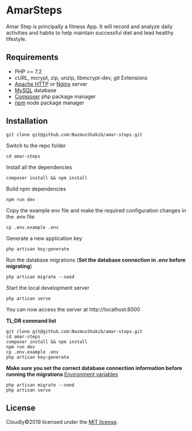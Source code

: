 # AmarSteps
Amar Step is principally a fitness App. It will record and analyze daily activities and habits to help maintain successful diet and lead healthy lifestyle.
##

## Requirements
* PHP >= 7.2
* cURL, mcrypt, zip, unzip, libmcrypt-dev, git Extensions
* [Apache HTTP](https://httpd.apache.org/download.cgi) or [Nginx](https://www.nginx.com/) server
* [MySQL](https://dev.mysql.com/) database
* [Composer](https://getcomposer.org/) php package manager
* [npm](https://www.npmjs.com/) node package manager

## Installation
    git clone git@github.com:NazmusShakib/amar-steps.git
Switch to the repo folder

    cd amar-steps

Install all the dependencies

    composer install && npm install

Build npm dependencies

    npm run dev

Copy the example env file and make the required configuration changes in the .env file

    cp .env.example .env

Generate a new application key

    php artisan key:generate

Run the database migrations (**Set the database connection in .env before migrating**)

    php artisan migrate --seed

Start the local development server

    php artisan serve

You can now access the server at http://localhost:8000

**TL;DR command list**

    git clone git@github.com:NazmusShakib/amar-steps.git
    cd amar-steps
    composer install && npm install
    npm run dev
    cp .env.example .env
    php artisan key:generate
    
**Make sure you set the correct database connection information before running the migrations** [Environment variables](#environment-variables)

    php artisan migrate --seed
    php artisan serve

## License

Cloudly©2019 licensed under the [MIT license](https://opensource.org/licenses/MIT).
